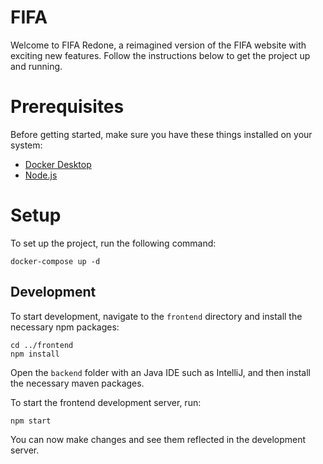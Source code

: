 # FIFA

Welcome to FIFA Redone, a reimagined version of the FIFA website with exciting new features. Follow the instructions below to get the project up and running.

# Prerequisites

Before getting started, make sure you have these things installed on your system:

- [Docker Desktop](https://www.docker.com/products/docker-desktop/)
- [Node.js](https://nodejs.org/en/download/)

# Setup

To set up the project, run the following command:

```
docker-compose up -d
```

## Development

To start development, navigate to the `frontend` directory and install the necessary npm packages:

```
cd ../frontend
npm install
```

Open the `backend` folder with an Java IDE such as IntelliJ, and then install the necessary maven packages.

To start the frontend development server, run:

```
npm start
```

You can now make changes and see them reflected in the development server.
